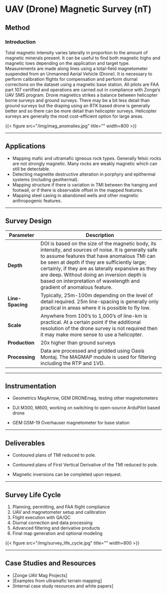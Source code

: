# UAV (Drone) Magnetic Survey (nT)

## Method

### Introduction

Total magnetic intensity varies laterally in proportion to the amount of magnetic minerals present. It can be useful to find both magnetic highs and magnetic lows depending on the application and target type.  
Measurements are made along lines using a total-field magnetometer suspended from an Unmanned Aerial Vehicle (Drone). It is necessary to perform calibration flights for compensation and perform diurnal corrections on the dataset using a magnetic base station. All pilots are FAA part 107 certified and operations are carried out in compliance with Zonge’s UAV SMS program.
Drone magnetics strikes a balance between helicopter borne surveys and ground surveys. There may be a bit less detail than ground surveys but the draping using an RTK based drone is generally better and so there can be more detail than helicopter surveys. Helicopter surveys are generally the most cost-efficient option for large areas.

{{< figure src="/img/mag_anomalies.jpg" title="" width=800 >}}

---

## Applications

- Mapping mafic and ultramafic igneous rock types. Generally felsic rocks are not strongly magnetic. Many rocks are weakly magnetic which can still be detectable.
- Detecting magnetite destructive alteration in porphyry and epithermal systems (including geothermal).
- Mapping structure if there is variation in TMI between the hanging and footwall, or if there is observable offset in the mapped features.
- Mapping steel casing in abandoned wells and other magnetic anthropogenic features.

---

## Survey Design

| **Parameter**    | **Description**                                                                                                                                                                                                                                                                                                                                                                       |
| ---------------- | ------------------------------------------------------------------------------------------------------------------------------------------------------------------------------------------------------------------------------------------------------------------------------------------------------------------------------------------------------------------------------------- |
| **Depth**        | DOI is based on the size of the magnetic body, its intensity, and sources of noise. It is generally safe to assume features that have anomalous TMI can be seen at depth if they are sufficiently large; certainly, if they are as laterally expansive as they are deep. Without doing an inversion depth is based on interpretation of wavelength and gradient of anomalous feature. |
| **Line-Spacing** | Typically, 25m-100m depending on the level of detail required. 25m line-spacing is generally only practical in areas where it is possible to fly low.                                                                                                                                                                                                                                 |
| **Scale**        | Anywhere from 100’s to 1,000’s of line-km is practical. At a certain point if the additional resolution of the drone survey is not required then it may make more sense to use a helicopter.                                                                                                                                                                                          |
| **Production**   | 20x higher than ground surveys                                                                                                                                                                                                                                                                                                                                                           |
| **Processing**   | Data are processed and gridded using Oasis Montaj. The MAGMAP module is used for filtering including the RTP and 1VD.                                                                                                                                                                                                                                                                 |

---

## Instrumentation

- Geometrics MagArrow, GEM DRONEmag, testing other magnetometers

- DJI M300, M600, working on switching to open-source ArduPilot based drone

- GEM GSM-19 Overhauser magnetometer for base station

---

## Deliverables

- Contoured plans of TMI reduced to pole.

- Contoured plans of First Vertical Derivative of the TMI reduced to pole.

- Magnetic inversions can be completed upon request.

---

## Survey Life Cycle

1. Planning, permitting, and FAA flight compliance
2. UAV and magnetometer setup and calibration
3. Flight execution with QA/QC
4. Diurnal correction and data processing
5. Advanced filtering and derivative products
6. Final map generation and optional modeling

{{< figure src="/img/survey_life_cycle.jpg" title="" width=800 >}}

---

## Case Studies and Resources

- [Zonge UAV Mag Projects]
- [Examples from ultramafic terrain mapping]
- [Internal case study resources and white papers]
